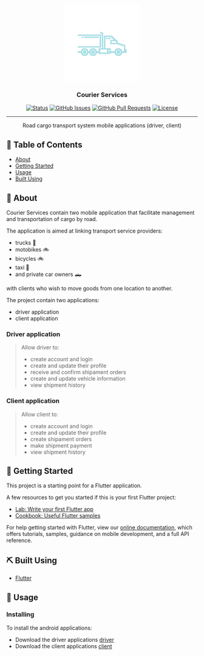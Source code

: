 <p align="center">
  <a href="" rel="noopener">
 <img width=200px height=200px src="client/assets/launcher/icon.png" alt="Project logo"></a>
</p>

<h3 align="center">Courier Services</h3>

<div align="center">

[![Status](https://img.shields.io/badge/status-active-success.svg)]()
[![GitHub Issues](https://img.shields.io/github/issues/kylelobo/The-Documentation-Compendium.svg)](https://github.com/ojayjonathan/courier_services_mobile_apps/issues)
[![GitHub Pull Requests](https://img.shields.io/github/issues-pr/kylelobo/The-Documentation-Compendium.svg)](https://github.com/ojayjonathan/courier_services_mobile_apps/pulls)
[![License](https://img.shields.io/badge/license-MIT-blue.svg)](/LICENSE)

</div>

---

<p align="center">
Road cargo transport system mobile applications (driver, client)
</p>

## 📝 Table of Contents

- [About](#about)
- [Getting Started](#getting_started)
- [Usage](#usage)
- [Built Using](#built_using)


## 🧐 About <a name = "about"></a>

<p > 
Courier Services contain two mobile application that facilitate management and transportation of cargo by road.
    <br> 
</p>

<p > 
The application is aimed at linking transport service providers:

- trucks 🚛
- motobikes 🚲
- bicycles 🚲
- taxi 🚕
- and private car owners 🛻

with clients who wish to move goods from one location to another.
<br>

</p>
<p>
The project contain two applications:

- driver application
- client application

### Driver application

> Allow driver to:
>
> - create account and login
> - create and update their profile
> - receive and confirm shipament orders
> - create and update vehicle information
> - view shipment history

### Client application

> Allow client to:
>
> - create account and login
> - create and update their profile
> - create shipament orders
> - make shipment payment
> - view shipment history

</p>

## 🏁 Getting Started <a name ="getting_started"></a>

This project is a starting point for a Flutter application.

A few resources to get you started if this is your first Flutter project:

- [Lab: Write your first Flutter app](https://flutter.dev/docs/get-started/codelab)
- [Cookbook: Useful Flutter samples](https://flutter.dev/docs/cookbook)

For help getting started with Flutter, view our
[online documentation](https://flutter.dev/docs), which offers tutorials,
samples, guidance on mobile development, and a full API reference.

## ⛏️ Built Using <a name = "built_using"></a>

- [Flutter](https://flutter.dev/docs)


## 🎈 Usage <a name="usage"></a>

### Installing

To install the android applications:

- Download the driver applications [driver](android_apk/driver.apk)
- Download the client applications [client](android_apk/client.apk)

